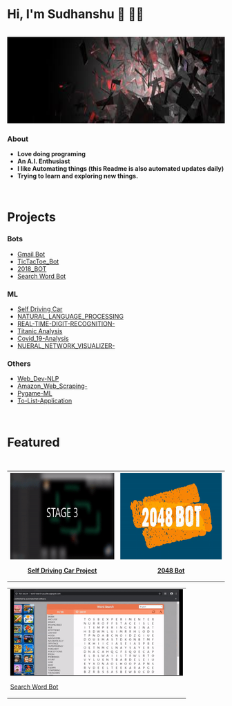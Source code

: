 
# Hi, I'm Sudhanshu 👋 👨‍💻 

<br>

<img src=https://github.com/Sudhanshu1304/Sudhanshu1304/blob/main/IMG/pic6.jpg height="200px" width="900px">

<br>

### **About** 

* **Love doing programing** 
* **An A.I. Enthusiast**
* **I like Automating things (this Readme is also automated updates daily)**
* **Trying to learn and exploring  new things.**

<br>

#  **Projects**

### Bots 

* [Gmail Bot](https://github.com/Sudhanshu1304/GMAIL_BOT)
* [TicTacToe_Bot](https://github.com/Sudhanshu1304/TicTacToe_Bot)
* [2018_BOT](https://github.com/Sudhanshu1304/2048_BOT)
* [Search Word Bot](https://github.com/Sudhanshu1304/SEARCH_WORD_BOT)

### ML

* [Self Driving Car](https://github.com/Sudhanshu1304/SELF_DRIVING_CAR)
* [NATURAL_LANGUAGE_PROCESSING](https://github.com/Sudhanshu1304/NATURAL_LANGUAGE_PROCESSING)
* [REAL-TIME-DIGIT-RECOGNITION-](https://github.com/Sudhanshu1304/REAL-TIME-DIGIT-RECOGNITION-)
* [Titanic Analysis](https://github.com/Sudhanshu1304/Data-Analysis-Tools)
* [Covid_19-Analysis](https://github.com/Sudhanshu1304/Covid_19-Analysis)
* [NUERAL_NETWORK_VISUALIZER-](https://github.com/Sudhanshu1304/NUERAL_NETWORK_VISUALIZER-)

### Others

* [Web_Dev-NLP](https://github.com/Sudhanshu1304/Web_Development_FLASK)
* [Amazon_Web_Scraping-](https://github.com/Sudhanshu1304/Amazon_Web_Scraping-)
* [Pygame-ML](https://github.com/Sudhanshu1304/A.I--Hit__TARGET)
* [To-List-Application](https://github.com/Sudhanshu1304/To-Do-List)

<br>

# Featured
<br>

<table>

<tr>
<th>

<img src="https://github.com/Sudhanshu1304/Sudhanshu1304/blob/main/GIF/Self_dc.gif" height="200px" width="400px" >

[Self Driving Car Project](https://github.com/Sudhanshu1304/SELF_DRIVING_CAR)

</th>
<th>

<img src="https://github.com/Sudhanshu1304/Sudhanshu1304/blob/main/GIF/2048.gif"  height="200px" width="400px" >

[2048 Bot](https://github.com/Sudhanshu1304/2048_BOT)

</th>
</tr>

</table>

<table>


<tr>
<td>

<img src="https://github.com/Sudhanshu1304/Sudhanshu1304/blob/main/GIF/serach_word.gif"  height="200px" width="400px" >

[Search Word Bot ](https://github.com/Sudhanshu1304/SEARCH_WORD_BOT)



</td>
</tr>


</table>
    